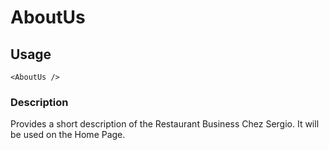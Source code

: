 # AboutUs

## Usage

    <AboutUs />

### Description

Provides a short description of the Restaurant Business Chez Sergio. It will be used on the Home Page.
